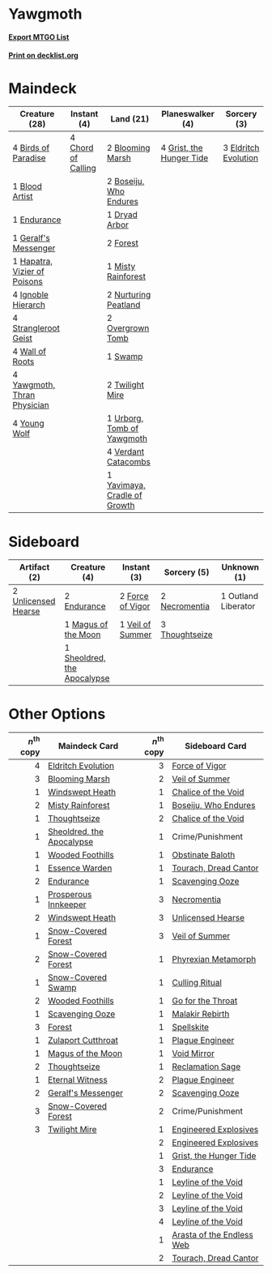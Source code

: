 # Yawgmoth

#### [Export MTGO List](../collection/Yawgmoth/Yawgmoth.txt)
#### [Print on decklist.org](http://decklist.org/?deckmain=4%09Birds%20of%20Paradise%0A1%09Blood%20Artist%0A2%09Blooming%20Marsh%0A2%09Boseiju,%20Who%20Endures%0A4%09Chord%20of%20Calling%0A1%09Dryad%20Arbor%0A3%09Eldritch%20Evolution%0A1%09Endurance%0A2%09Forest%0A1%09Geralf's%20Messenger%0A4%09Grist,%20the%20Hunger%20Tide%0A1%09Hapatra,%20Vizier%20of%20Poisons%0A4%09Ignoble%20Hierarch%0A1%09Misty%20Rainforest%0A2%09Nurturing%20Peatland%0A2%09Overgrown%20Tomb%0A4%09Strangleroot%20Geist%0A1%09Swamp%0A2%09Twilight%20Mire%0A1%09Urborg,%20Tomb%20of%20Yawgmoth%0A4%09Verdant%20Catacombs%0A4%09Wall%20of%20Roots%0A1%09Yavimaya,%20Cradle%20of%20Growth%0A4%09Yawgmoth,%20Thran%20Physician%0A4%09Young%20Wolf&deckside=2%09Endurance%0A2%09Force%20of%20Vigor%0A1%09Magus%20of%20the%20Moon%0A2%09Necromentia%0A1%09Outland%20Liberator%0A1%09Sheoldred,%20the%20Apocalypse%0A3%09Thoughtseize%0A2%09Unlicensed%20Hearse%0A1%09Veil%20of%20Summer)
# Maindeck

|                                             Creature (28)                                             |                                         Instant (4)                                         |                                               Land (21)                                               |                                         Planeswalker (4)                                          |                                          Sorcery (3)                                          |
|-------------------------------------------------------------------------------------------------------|---------------------------------------------------------------------------------------------|-------------------------------------------------------------------------------------------------------|---------------------------------------------------------------------------------------------------|-----------------------------------------------------------------------------------------------|
|4 [Birds of Paradise](http://gatherer.wizards.com/Pages/Card/Details.aspx?multiverseid=129906)         |4 [Chord of Calling](http://gatherer.wizards.com/Pages/Card/Details.aspx?multiverseid=383209)|2 [Blooming Marsh](http://gatherer.wizards.com/Pages/Card/Details.aspx?multiverseid=417816)            |4 [Grist, the Hunger Tide](http://gatherer.wizards.com/Pages/Card/Details.aspx?multiverseid=522278)|3 [Eldritch Evolution](http://gatherer.wizards.com/Pages/Card/Details.aspx?multiverseid=414456)|
|1 [Blood Artist](http://gatherer.wizards.com/Pages/Card/Details.aspx?multiverseid=240178)              |                                                                                             |2 [Boseiju, Who Endures](http://gatherer.wizards.com/Pages/Card/Details.aspx?multiverseid=548579)      |                                                                                                   |                                                                                               |
|1 [Endurance](http://gatherer.wizards.com/Pages/Card/Details.aspx?multiverseid=522233)                 |                                                                                             |1 [Dryad Arbor](http://gatherer.wizards.com/Pages/Card/Details.aspx?multiverseid=136196)               |                                                                                                   |                                                                                               |
|1 [Geralf's Messenger](http://gatherer.wizards.com/Pages/Card/Details.aspx?multiverseid=243250)        |                                                                                             |2 [Forest](http://gatherer.wizards.com/Pages/Card/Details.aspx?multiverseid=439860)                    |                                                                                                   |                                                                                               |
|1 [Hapatra, Vizier of Poisons](http://gatherer.wizards.com/Pages/Card/Details.aspx?multiverseid=426901)|                                                                                             |1 [Misty Rainforest](http://gatherer.wizards.com/Pages/Card/Details.aspx?multiverseid=405102)          |                                                                                                   |                                                                                               |
|4 [Ignoble Hierarch](http://gatherer.wizards.com/Pages/Card/Details.aspx?multiverseid=522242)          |                                                                                             |2 [Nurturing Peatland](http://gatherer.wizards.com/Pages/Card/Details.aspx?multiverseid=464192)        |                                                                                                   |                                                                                               |
|4 [Strangleroot Geist](http://gatherer.wizards.com/Pages/Card/Details.aspx?multiverseid=262671)        |                                                                                             |2 [Overgrown Tomb](http://gatherer.wizards.com/Pages/Card/Details.aspx?multiverseid=405103)            |                                                                                                   |                                                                                               |
|4 [Wall of Roots](http://gatherer.wizards.com/Pages/Card/Details.aspx?multiverseid=220566)             |                                                                                             |1 [Swamp](http://gatherer.wizards.com/Pages/Card/Details.aspx?multiverseid=439858)                     |                                                                                                   |                                                                                               |
|4 [Yawgmoth, Thran Physician](http://gatherer.wizards.com/Pages/Card/Details.aspx?multiverseid=464065) |                                                                                             |2 [Twilight Mire](http://gatherer.wizards.com/Pages/Card/Details.aspx?multiverseid=442237)             |                                                                                                   |                                                                                               |
|4 [Young Wolf](http://gatherer.wizards.com/Pages/Card/Details.aspx?multiverseid=262872)                |                                                                                             |1 [Urborg, Tomb of Yawgmoth](http://gatherer.wizards.com/Pages/Card/Details.aspx?multiverseid=383425)  |                                                                                                   |                                                                                               |
|                                                                                                       |                                                                                             |4 [Verdant Catacombs](http://gatherer.wizards.com/Pages/Card/Details.aspx?multiverseid=405113)         |                                                                                                   |                                                                                               |
|                                                                                                       |                                                                                             |1 [Yavimaya, Cradle of Growth](http://gatherer.wizards.com/Pages/Card/Details.aspx?multiverseid=522337)|                                                                                                   |                                                                                               |


# Sideboard

|                                         Artifact (2)                                         |                                             Creature (4)                                             |                                        Instant (3)                                        |                                       Sorcery (5)                                       |    Unknown (1)    |
|----------------------------------------------------------------------------------------------|------------------------------------------------------------------------------------------------------|-------------------------------------------------------------------------------------------|-----------------------------------------------------------------------------------------|-------------------|
|2 [Unlicensed Hearse](http://gatherer.wizards.com/Pages/Card/Details.aspx?multiverseid=555447)|2 [Endurance](http://gatherer.wizards.com/Pages/Card/Details.aspx?multiverseid=522233)                |2 [Force of Vigor](http://gatherer.wizards.com/Pages/Card/Details.aspx?multiverseid=464113)|2 [Necromentia](http://gatherer.wizards.com/Pages/Card/Details.aspx?multiverseid=485439) |1 Outland Liberator|
|                                                                                              |1 [Magus of the Moon](http://gatherer.wizards.com/Pages/Card/Details.aspx?multiverseid=136152)        |1 [Veil of Summer](http://gatherer.wizards.com/Pages/Card/Details.aspx?multiverseid=466952)|3 [Thoughtseize](http://gatherer.wizards.com/Pages/Card/Details.aspx?multiverseid=438676)|                   |
|                                                                                              |1 [Sheoldred, the Apocalypse](http://gatherer.wizards.com/Pages/Card/Details.aspx?multiverseid=574587)|                                                                                           |                                                                                         |                   |


# Other Options

|*n*<sup>th</sup> copy|                                           Maindeck Card                                            |*n*<sup>th</sup> copy|                                           Sideboard Card                                           |
|--------------------:|----------------------------------------------------------------------------------------------------|--------------------:|----------------------------------------------------------------------------------------------------|
|                    4|[Eldritch Evolution](http://gatherer.wizards.com/Pages/Card/Details.aspx?multiverseid=414456)       |                    3|[Force of Vigor](http://gatherer.wizards.com/Pages/Card/Details.aspx?multiverseid=464113)           |
|                    3|[Blooming Marsh](http://gatherer.wizards.com/Pages/Card/Details.aspx?multiverseid=417816)           |                    2|[Veil of Summer](http://gatherer.wizards.com/Pages/Card/Details.aspx?multiverseid=466952)           |
|                    1|[Windswept Heath](http://gatherer.wizards.com/Pages/Card/Details.aspx?multiverseid=405115)          |                    1|[Chalice of the Void](http://gatherer.wizards.com/Pages/Card/Details.aspx?multiverseid=442211)      |
|                    2|[Misty Rainforest](http://gatherer.wizards.com/Pages/Card/Details.aspx?multiverseid=405102)         |                    1|[Boseiju, Who Endures](http://gatherer.wizards.com/Pages/Card/Details.aspx?multiverseid=548579)     |
|                    1|[Thoughtseize](http://gatherer.wizards.com/Pages/Card/Details.aspx?multiverseid=438676)             |                    2|[Chalice of the Void](http://gatherer.wizards.com/Pages/Card/Details.aspx?multiverseid=442211)      |
|                    1|[Sheoldred, the Apocalypse](http://gatherer.wizards.com/Pages/Card/Details.aspx?multiverseid=574587)|                    1|Crime/Punishment                                                                                    |
|                    1|[Wooded Foothills](http://gatherer.wizards.com/Pages/Card/Details.aspx?multiverseid=405116)         |                    1|[Obstinate Baloth](http://gatherer.wizards.com/Pages/Card/Details.aspx?multiverseid=438745)         |
|                    1|[Essence Warden](http://gatherer.wizards.com/Pages/Card/Details.aspx?multiverseid=389505)           |                    1|[Tourach, Dread Cantor](http://gatherer.wizards.com/Pages/Card/Details.aspx?multiverseid=522178)    |
|                    2|[Endurance](http://gatherer.wizards.com/Pages/Card/Details.aspx?multiverseid=522233)                |                    1|[Scavenging Ooze](http://gatherer.wizards.com/Pages/Card/Details.aspx?multiverseid=420783)          |
|                    1|[Prosperous Innkeeper](http://gatherer.wizards.com/Pages/Card/Details.aspx?multiverseid=527487)     |                    3|[Necromentia](http://gatherer.wizards.com/Pages/Card/Details.aspx?multiverseid=485439)              |
|                    2|[Windswept Heath](http://gatherer.wizards.com/Pages/Card/Details.aspx?multiverseid=405115)          |                    3|[Unlicensed Hearse](http://gatherer.wizards.com/Pages/Card/Details.aspx?multiverseid=555447)        |
|                    1|[Snow-Covered Forest](http://gatherer.wizards.com/Pages/Card/Details.aspx?multiverseid=121192)      |                    3|[Veil of Summer](http://gatherer.wizards.com/Pages/Card/Details.aspx?multiverseid=466952)           |
|                    2|[Snow-Covered Forest](http://gatherer.wizards.com/Pages/Card/Details.aspx?multiverseid=121192)      |                    1|[Phyrexian Metamorph](http://gatherer.wizards.com/Pages/Card/Details.aspx?multiverseid=214375)      |
|                    1|[Snow-Covered Swamp](http://gatherer.wizards.com/Pages/Card/Details.aspx?multiverseid=121256)       |                    1|[Culling Ritual](http://gatherer.wizards.com/Pages/Card/Details.aspx?multiverseid=513664)           |
|                    2|[Wooded Foothills](http://gatherer.wizards.com/Pages/Card/Details.aspx?multiverseid=405116)         |                    1|[Go for the Throat](http://gatherer.wizards.com/Pages/Card/Details.aspx?multiverseid=433046)        |
|                    1|[Scavenging Ooze](http://gatherer.wizards.com/Pages/Card/Details.aspx?multiverseid=420783)          |                    1|[Malakir Rebirth](http://gatherer.wizards.com/Pages/Card/Details.aspx?multiverseid=491747)          |
|                    3|[Forest](http://gatherer.wizards.com/Pages/Card/Details.aspx?multiverseid=439860)                   |                    1|[Spellskite](http://gatherer.wizards.com/Pages/Card/Details.aspx?multiverseid=397743)               |
|                    1|[Zulaport Cutthroat](http://gatherer.wizards.com/Pages/Card/Details.aspx?multiverseid=442106)       |                    1|[Plague Engineer](http://gatherer.wizards.com/Pages/Card/Details.aspx?multiverseid=464049)          |
|                    1|[Magus of the Moon](http://gatherer.wizards.com/Pages/Card/Details.aspx?multiverseid=136152)        |                    1|[Void Mirror](http://gatherer.wizards.com/Pages/Card/Details.aspx?multiverseid=522318)              |
|                    2|[Thoughtseize](http://gatherer.wizards.com/Pages/Card/Details.aspx?multiverseid=438676)             |                    1|[Reclamation Sage](http://gatherer.wizards.com/Pages/Card/Details.aspx?multiverseid=389651)         |
|                    1|[Eternal Witness](http://gatherer.wizards.com/Pages/Card/Details.aspx?multiverseid=51628)           |                    2|[Plague Engineer](http://gatherer.wizards.com/Pages/Card/Details.aspx?multiverseid=464049)          |
|                    2|[Geralf's Messenger](http://gatherer.wizards.com/Pages/Card/Details.aspx?multiverseid=243250)       |                    2|[Scavenging Ooze](http://gatherer.wizards.com/Pages/Card/Details.aspx?multiverseid=420783)          |
|                    3|[Snow-Covered Forest](http://gatherer.wizards.com/Pages/Card/Details.aspx?multiverseid=121192)      |                    2|Crime/Punishment                                                                                    |
|                    3|[Twilight Mire](http://gatherer.wizards.com/Pages/Card/Details.aspx?multiverseid=442237)            |                    1|[Engineered Explosives](http://gatherer.wizards.com/Pages/Card/Details.aspx?multiverseid=50139)     |
|                     |                                                                                                    |                    2|[Engineered Explosives](http://gatherer.wizards.com/Pages/Card/Details.aspx?multiverseid=50139)     |
|                     |                                                                                                    |                    1|[Grist, the Hunger Tide](http://gatherer.wizards.com/Pages/Card/Details.aspx?multiverseid=522278)   |
|                     |                                                                                                    |                    3|[Endurance](http://gatherer.wizards.com/Pages/Card/Details.aspx?multiverseid=522233)                |
|                     |                                                                                                    |                    1|[Leyline of the Void](http://gatherer.wizards.com/Pages/Card/Details.aspx?multiverseid=107682)      |
|                     |                                                                                                    |                    2|[Leyline of the Void](http://gatherer.wizards.com/Pages/Card/Details.aspx?multiverseid=107682)      |
|                     |                                                                                                    |                    3|[Leyline of the Void](http://gatherer.wizards.com/Pages/Card/Details.aspx?multiverseid=107682)      |
|                     |                                                                                                    |                    4|[Leyline of the Void](http://gatherer.wizards.com/Pages/Card/Details.aspx?multiverseid=107682)      |
|                     |                                                                                                    |                    1|[Arasta of the Endless Web](http://gatherer.wizards.com/Pages/Card/Details.aspx?multiverseid=476416)|
|                     |                                                                                                    |                    2|[Tourach, Dread Cantor](http://gatherer.wizards.com/Pages/Card/Details.aspx?multiverseid=522178)    |

